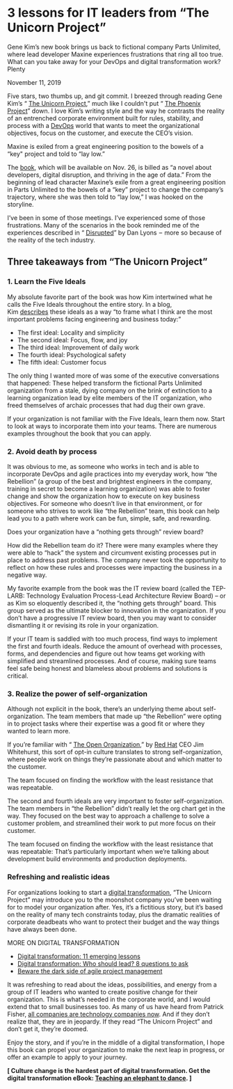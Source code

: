 # 3 lessons for IT leaders from “​​​​​​​The Unicorn Project”

Gene Kim’s new book brings us back to fictional company Parts Unlimited, where lead developer Maxine experiences frustrations that ring all too true. What can you take away for your DevOps and digital transformation work? Plenty

November 11, 2019

Five stars, two thumbs up, and git commit. I breezed through reading Gene Kim’s “ [The Unicorn Project](https://itrevolution.com/book/the-unicorn-project/),” much like I couldn't put “ [The Phoenix Project](https://itrevolution.com/book/the-phoenix-project/)” down. I love Kim’s writing style and the way he contrasts the reality of an entrenched corporate environment built for rules, stability, and process with a [DevOps](https://enterprisersproject.com/taxonomy/term/76) world that wants to meet the organizational objectives, focus on the customer, and execute the CEO’s vision.

Maxine is exiled from a great engineering position to the bowels of a “key" project and told to “lay low.”

The [book](https://itrevolution.com/book/the-unicorn-project/), which will be available on Nov. 26, is billed as “a novel about developers, digital disruption, and thriving in the age of data.” From the beginning of lead character Maxine’s exile from a great engineering position in Parts Unlimited to the bowels of a “key” project to change the company’s trajectory, where she was then told to “lay low,” I was hooked on the storyline.

I’ve been in some of those meetings. I’ve experienced some of those frustrations. Many of the scenarios in the book reminded me of the experiences described in “ [Disrupted](https://www.hachettebooks.com/titles/dan-lyons/disrupted/9780316306072/)” by Dan Lyons  –  more so because of the reality of the tech industry.

## Three takeaways from “The Unicorn Project”

### 1\. Learn the Five Ideals

My absolute favorite part of the book was how Kim intertwined what he calls the Five Ideals throughout the entire story. In a blog, Kim [describes](https://itrevolution.com/announcing-the-unicorn-project-and-availability-of-first-excerpt-and-the-five-ideals/) these ideals as a way “to frame what I think are the most important problems facing engineering and business today:”

- The first ideal: Locality and simplicity
- The second ideal: Focus, flow, and joy
- The third ideal: Improvement of daily work
- The fourth ideal: Psychological safety
- The fifth ideal: Customer focus

The only thing I wanted more of was some of the executive conversations that happened: These helped transform the fictional Parts Unlimited organization from a stale, dying company on the brink of extinction to a learning organization lead by elite members of the IT organization, who freed themselves of archaic processes that had dug their own grave.

If your organization is not familiar with the Five Ideals, learn them now. Start to look at ways to incorporate them into your teams. There are numerous examples throughout the book that you can apply.

### 2\. Avoid death by process

It was obvious to me, as someone who works in tech and is able to incorporate DevOps and agile practices into my everyday work, how “the Rebellion” (a group of the best and brightest engineers in the company, training in secret to become a learning organization) was able to foster change and show the organization how to execute on key business objectives. For someone who doesn’t live in that environment, or for someone who strives to work like “the Rebellion” team, this book can help lead you to a path where work can be fun, simple, safe, and rewarding.

Does your organization have a “nothing gets through” review board?

How did the Rebellion team do it? There were many examples where they were able to “hack” the system and circumvent existing processes put in place to address past problems. The company never took the opportunity to reflect on how these rules and processes were impacting the business in a negative way.

My favorite example from the book was the IT review board (called the TEP-LARB: Technology Evaluation Process-Lead Architecture Review Board) – or as Kim so eloquently described it, the “nothing gets through” board. This group served as the ultimate blocker to innovation in the organization. If you don’t have a progressive IT review board, then you may want to consider dismantling it or revising its role in your organization.

If your IT team is saddled with too much process, find ways to implement the first and fourth ideals. Reduce the amount of overhead with processes, forms, and dependencies and figure out how teams get working with simplified and streamlined processes. And of course, making sure teams feel safe being honest and blameless about problems and solutions is critical.

### 3\. Realize the power of self-organization

Although not explicit in the book, there’s an underlying theme about self-organization. The team members that made up “the Rebellion” were opting in to project tasks where their expertise was a good fit or where they wanted to learn more.

If you’re familiar with “ [The Open Organization](https://www.redhat.com/en/explore/the-open-organization-book?intcmp=701f2000000tjyaAAA),” by [Red Hat](https://www.redhat.com/en?intcmp=701f2000000tjyaAAA) CEO Jim Whitehurst, this sort of opt-in culture translates to strong self-organization, where people work on things they’re passionate about and which matter to the customer.

The team focused on finding the workflow with the least resistance that was repeatable.

The second and fourth ideals are very important to foster self-organization. The team members in “the Rebellion” didn’t really let the org chart get in the way. They focused on the best way to approach a challenge to solve a customer problem, and streamlined their work to put more focus on their customer.

The team focused on finding the workflow with the least resistance that was repeatable: That’s particularly important when we’re talking about development build environments and production deployments.

### Refreshing and realistic ideas

For organizations looking to start a [digital transformation](https://enterprisersproject.com/what-is-digital-transformation?sc_cid=70160000000h0axaaq "What is digital transformation?"), “The Unicorn Project” may introduce you to the moonshot company you’ve been waiting for to model your organization after. Yes, it’s a fictitious story, but it’s based on the reality of many tech constraints today, plus the dramatic realities of corporate deadbeats who want to protect their budget and the way things have always been done.

MORE ON DIGITAL TRANSFORMATION

- [Digital transformation: 11 emerging lessons](https://enterprisersproject.com/article/2019/9/digital-transformation-11-lessons)
- [Digital transformation: Who should lead? 8 questions to ask](https://enterprisersproject.com/article/2019/9/digital-transformation-who-should-lead)
- [Beware the dark side of agile project management](https://enterprisersproject.com/article/2019/9/agile-project-management-dark-side)

It was refreshing to read about the ideas, possibilities, and energy from a group of IT leaders who wanted to create positive change for their organization. This is what’s needed in the corporate world, and I would extend that to small businesses too. As many of us have heard from Patrick Fisher, [all companies are technology companies now](https://blogs.thomsonreuters.com/answerson/all-companies-are-technology-companies-now/). And if they don’t realize that, they are in jeopardy. If they read “The Unicorn Project” and don’t get it, they’re doomed.

Enjoy the story, and if you’re in the middle of a digital transformation, I hope this book can propel your organization to make the next leap in progress, or offer an example to apply to your journey.

**[ Culture change is the hardest part of digital transformation. Get the digital transformation eBook: [Teaching an elephant to dance](https://www.redhat.com/en/engage/teaching-an-elephant-to-dance-20180321?intcmp=701f2000000tjyaAAA&extIdCarryOver=true&sc_cid=70160000000h0axaaq). ]**
